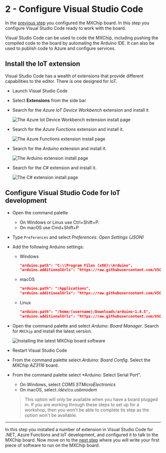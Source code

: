 # 2 - Configure Visual Studio Code

In the [previous step](./1.ConfigureTheBoard.md) you configured the MXChip board. In this step you configure Visual Studio Code ready to work with the board.

Visual Studio Code can be used to code the MXChip, including pushing the compiled code to the board by automating the Arduino IDE. It can also be used to publish code to Azure and configure services.

## Install the IoT extension

Visual Studio Code has a wealth of extensions that provide different capabilities to the editor. There is one designed for IoT.

* Launch Visual Studio Code
* Select **Extensions** from the side bar
* Search for the *Azure IoT Device Workbench* extension and install it

  ![The Azure Iot Device Workbench extension install page](../Images/InstallIoTExtension.png)

* Search for the *Azure Functions* extension and install it.

  ![The Azure Functions extension install page](../Images/InstallFuncExtension.png)

* Search for the *Arduino* extension and install it.

  ![The Arduino extension install page](../Images/InstallArduinoExtension.png)

* Search for the *C#* extension and install it.

  ![The C# extension install page](../Images/InstallCSharpExtension.png)

## Configure Visual Studio Code for IoT development

* Open the command palette
  * On Windows or Linux use Ctrl+Shift+P.
  * On macOS use Cmd+Shift+P
* Type `Preferences` and select *Preferences: Open Settings (JSON)*
* Add the following Arduino settings:
  * Windows

    ```JSON
    "arduino.path": "C:\\Program Files (x86)\\Arduino",
    "arduino.additionalUrls": "https://raw.githubusercontent.com/VSChina/azureiotdevkit_tools/master/package_azureboard_index.json"
    ```

  * macOS

    ```JSON
    "arduino.path": "/Applications",
    "arduino.additionalUrls": "https://raw.githubusercontent.com/VSChina/azureiotdevkit_tools/master/package_azureboard_index.json"
    ```

  * Linux

    ```JSON
    "arduino.path": "/home/{username}/Downloads/arduino-1.8.5",
    "arduino.additionalUrls": "https://raw.githubusercontent.com/VSChina/azureiotdevkit_tools/master/package_azureboard_index.json"
    ```

* Open the command palette and select *Arduino: Board Manager*. Search for `MXChip` and install the latest version.

  ![Installing the latest MXChip board software](../Images/InstallLatestMXChip.png)

* Restart Visual Studio Code
* From the command palette select *Arduino: Board Config*. Select the *MXChip AZ3116* board.
* From the command palette select *Arduino: Select Serial Port".
  * On Windows, select *COM5 STMicroElectronics*
  * On macOS, select */dev/cu.usbmodem<xxxx>*

  > This option will only be available when you have a board plugged in. If you are working through these steps to set up for a workshop, then you won't be able to complete tis step as the option won't be available.

<hr>

In this step you installed a number of extension in Visual Studio Code for .NET, Azure Functions and IoT development, and configured it to talk to the MXChip board. Now move on to the [next step](./3.ShowingTheTemperature.md) where you will write your first piece of software to run on the MXChip board.